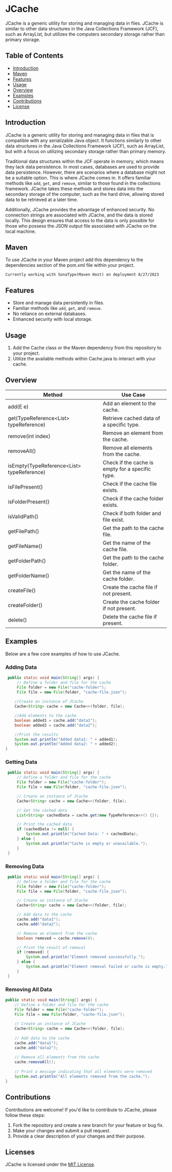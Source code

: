 
# JCache

JCache is a generic utility for storing and managing data in files. JCache is similar to other data structures in the Java Collections Framework (JCF), such as ArrayList, but utilizes the computers secondary storage rather than primary storage.

## Table of Contents

- [Introduction](#introduction)
- [Maven](#maven)
- [Features](#features)
- [Usage](#usage)
- [Overview](#overview)
- [Examples](#examples)
- [Contributions](#contributions)
- [License](#license)

## Introduction
JCache is a generic utility for storing and managing data in files that is compatible with any serializable Java object. It functions similarly to other data structures in the Java Collections Framework (JCF), such as ArrayList, but with a focus on utilizing secondary storage rather than primary memory.

Traditional data structures within the JCF operate in memory, which means they lack data persistence. In most cases, databases are used to provide data persistence. However, there are scenarios where a database might not be a suitable option. This is where JCache comes in. It offers familiar methods like `add`, `get`, and `remove`, similar to those found in the collections framework. JCache takes these methods and stores data into the secondary storage of the computer, such as the hard drive, allowing stored data to be retrieved at a later time.

Additionally, JCache provides the advantage of enhanced security. No connection strings are associated with JCache, and the data is stored locally. This design ensures that access to the data is only possible for those who possess the JSON output file associated with JCache on the local machine.
## Maven

To use JCache in your Maven project add this dependency to the dependencies section of the pom.xml file within your project.
```mvn 
Currently working with SonaType(Maven Host) on deployment 8/27/2023
```
## Features
- Store and manage data persistently in files.
- Familiar methods like `add`, `get`, and `remove`.
- No reliance on external databases.
- Enhanced security with local storage.
## Usage
1. Add the Cache class or the Maven dependency from this repository to your project.
2. Utilize the available methods within Cache.java to interact with your cache.
## Overview
|Method|Use Case  |
|--|--|
|add(E e)  | Add an element to the cache. |
| get(TypeReference<List<E>> typeReference) | Retrieve cached data of a specific type. |
| remove(int index) | Remove an element from the cache. |
| removeAll() | Remove all elements from the cache. |
| isEmpty(TypeReference<List<E>> typeReference) | Check if the cache is empty for a specific type. |
| isFilePresent() | Check if the cache file exists. |
| isFolderPresent() | Check if the cache folder exists. |
| isValidPath() | Check if both folder and file exist. |
| getFilePath() | Get the path to the cache file. |
| getFileName() | Get the name of the cache file. |
| getFolderPath() | Get the path to the cache folder. |
| getFolderName() | Get the name of the cache folder. |
| createFile() | Create the cache file if not present. |
| createFolder() | Create the cache folder if not present. |
| delete() | Delete the cache file if present. |

## Examples
Below are a few core examples of how to use JCache.
### Adding Data
```java
 public static void main(String[] args) {
     // Define a folder and file for the cache
     File folder = new File("cache-folder");
     File file = new File(folder, "cache-file.json");
	
	//Create an instance of JCache
	Cache<String> cache = new Cache<>(folder, file);

	//Add elements to the cache
	boolean added1 = cache.add("data1");
	boolean added2 = cache.add("data2");

	//Print the results
	System.out.println("Added data1: " + added1);
	System.out.println("Added data2: " + added2);
}
```

### Getting Data
```java
 public static void main(String[] args) {
     // Define a folder and file for the cache
     File folder = new File("cache-folder");
     File file = new File(folder, "cache-file.json");

     // Create an instance of JCache
     Cache<String> cache = new Cache<>(folder, file);

     // Get the cached data
     List<String> cachedData = cache.get(new TypeReference<>() {});

     // Print the cached data
     if (cachedData != null) {
         System.out.println("Cached Data: " + cachedData);
     } else {
         System.out.println("Cache is empty or unavailable.");
     }
 }
```

### Removing Data

```java
 public static void main(String[] args) {
     // Define a folder and file for the cache
     File folder = new File("cache-folder");
     File file = new File(folder, "cache-file.json");

     // Create an instance of JCache
     Cache<String> cache = new Cache<>(folder, file);

     // Add data to the cache
     cache.add("data1");
     cache.add("data2");

     // Remove an element from the cache
     boolean removed = cache.remove(0);

     // Print the result of removal
     if (removed) {
         System.out.println("Element removed successfully.");
     } else {
         System.out.println("Element removal failed or cache is empty.");
     }
 }
```
### Removing All Data

```java
public static void main(String[] args) {  
	// Define a folder and file for the cache  
	File folder = new File("cache-folder");  
	File file = new File(folder, "cache-file.json");  
  
	// Create an instance of JCache  
	Cache<String> cache = new Cache<>(folder, file);  
  
	// Add data to the cache  
	cache.add("data1");  
	cache.add("data2");  
  
	// Remove all elements from the cache  
	cache.removeAll();  
  
	// Print a message indicating that all elements were removed  
	System.out.println("All elements removed from the cache.");  
}
```
## Contributions
Contributions are welcome! If you'd like to contribute to JCache, please follow these steps:
1. Fork the repository and create a new branch for your feature or bug fix.
2. Make your changes and submit a pull request.
3. Provide a clear description of your changes and their purpose.

## Licenses
JCache is licensed under the [MIT License](https://chat.openai.com/LICENSE).
